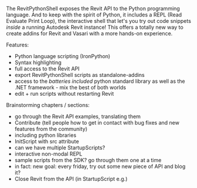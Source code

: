 The RevitPythonShell exposes the Revit API to the Python programming language. And to keep with the spirit of Python, it includes a REPL (Read Evaluate Print Loop), the interactive shell that let's you try out code snippets *inside* a running Autodesk Revit instance! This offers a totally new way to create addins for Revit and Vasari with a more hands-on experience.

Features:

* Python language scripting (IronPython)
* Syntax highlighting
* full access to the Revit API
* export RevitPythonShell scripts as standalone-addins
* access to the *batteries included* python standard library as well as the .NET framework - mix the best of both worlds
* edit + run scripts without restarting Revit


Brainstorming chapters / sections:

* go through the Revit API examples, translating them
* Contribute (tell people how to get in contact with bug fixes and new features from the community)
* including python libraries
* InitScript with src attribute
* can we have multiple StartupScripts?
* interactive non-modal REPL
* sample scripts from the SDK? go through them one at a time
* in fact: new goal: every friday, try out some new piece of API and blog it?
* Close Revit from the API (in StartupScript e.g.)
